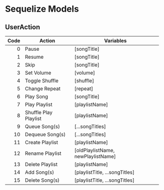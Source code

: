 # Sequelize Models

## UserAction

Code|Action|Variables
---:|---|---
0|Pause|[songTitle]
1|Resume|[songTitle]
2|Skip|[songTitle]
3|Set Volume|[volume]
4|Toggle Shuffle|[shuffle]
5|Change Repeat|[repeat]
6|Play Song|[songTitle]
7|Play Playlist|[playlistName]
8|Shuffle Play Playlist|[playlistName]
9|Queue Song(s)|[...songTitles]
10|Dequeue Song(s)|[...songTitles]
11|Create Playlist|[playlistName]
12|Rename Playlist|[oldPlaylistName, newPlaylistName]
13|Delete Playlist|[playlistName]
14|Add Song(s)|[playlistTitle, ...songTitles]
15|Delete Song(s)|[playlistTitle, ...songTitles]
